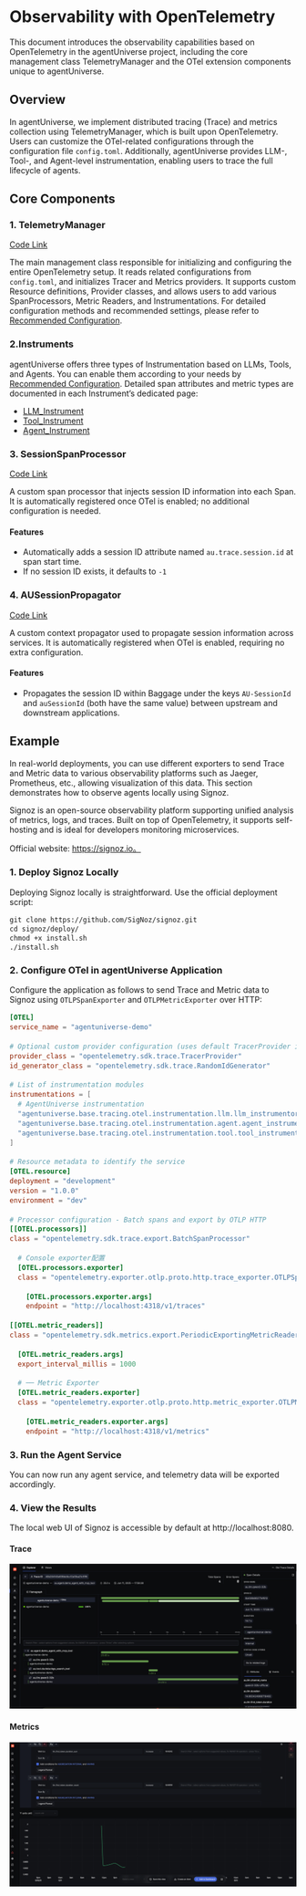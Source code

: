 # Observability with OpenTelemetry

This document introduces the observability capabilities based on OpenTelemetry in the agentUniverse project, including the core management class TelemetryManager and the OTel extension components unique to agentUniverse.

## Overview

In agentUniverse, we implement distributed tracing (Trace) and metrics collection using TelemetryManager, which is built upon OpenTelemetry. Users can customize the OTel-related configurations through the configuration file `config.toml`. Additionally, agentUniverse provides LLM-, Tool-, and Agent-level instrumentation, enabling users to trace the full lifecycle of agents.

## Core Components

### 1. TelemetryManager

[Code Link](../../../../../../agentuniverse/base/tracing/otel/telemetry_manager.py)

The main management class responsible for initializing and configuring the entire OpenTelemetry setup. It reads related configurations from `config.toml`, and initializes Tracer and Metrics providers. It supports custom Resource definitions, Provider classes, and allows users to add various SpanProcessors, Metric Readers, and Instrumentations. For detailed configuration methods and recommended settings, please refer to [Recommended Configuration](Recommended_Configurations.md).

### 2.Instruments

agentUniverse offers three types of Instrumentation based on LLMs, Tools, and Agents. You can enable them according to your needs by [Recommended Configuration](Recommended_Configurations.md). Detailed span attributes and metric types are documented in each Instrument’s dedicated page:

- [LLM_Instrument](./Instrument_LLM.md)
- [Tool_Instrument](./Instrument_Tool.md)
- [Agent_Instrument](./Instrument_Agent.md)


### 3. SessionSpanProcessor

[Code Link](../../../../../../agentuniverse/base/tracing/otel/span_processor/session_span_processor.py)

A custom span processor that injects session ID information into each Span. It is automatically registered once OTel is enabled; no additional configuration is needed.

#### Features

- Automatically adds a session ID attribute named `au.trace.session.id` at span start time.
- If no session ID exists, it defaults to `-1`

### 4. AUSessionPropagator

[Code Link](../../../../../../agentuniverse/base/tracing/otel/span_processor/session_span_processor.py)

A custom context propagator used to propagate session information across services. It is automatically registered when OTel is enabled, requiring no extra configuration.

#### Features

- Propagates the session ID within Baggage under the keys `AU-SessionId` and `auSessionId` (both have the same value) between upstream and downstream applications.

## Example

In real-world deployments, you can use different exporters to send Trace and Metric data to various observability platforms such as Jaeger, Prometheus, etc., allowing visualization of this data. This section demonstrates how to observe agents locally using Signoz.

Signoz is an open-source observability platform supporting unified analysis of metrics, logs, and traces. Built on top of OpenTelemetry, it supports self-hosting and is ideal for developers monitoring microservices. 

Official website: https://signoz.io。

### 1. Deploy Signoz Locally
Deploying Signoz locally is straightforward. Use the official deployment script:
```shell
git clone https://github.com/SigNoz/signoz.git
cd signoz/deploy/
chmod +x install.sh
./install.sh
```

### 2. Configure OTel in agentUniverse Application
Configure the application as follows to send Trace and Metric data to Signoz using `OTLPSpanExporter` and `OTLPMetricExporter` over HTTP:
```toml
[OTEL]
service_name = "agentuniverse-demo"

# Optional custom provider configuration (uses default TracerProvider if omitted)
provider_class = "opentelemetry.sdk.trace.TracerProvider"
id_generator_class = "opentelemetry.sdk.trace.RandomIdGenerator"

# List of instrumentation modules
instrumentations = [
  # AgentUniverse instrumentation
  "agentuniverse.base.tracing.otel.instrumentation.llm.llm_instrumentor.LLMInstrumentor",
  "agentuniverse.base.tracing.otel.instrumentation.agent.agent_instrumentor.AgentInstrumentor",
  "agentuniverse.base.tracing.otel.instrumentation.tool.tool_instrumentor.ToolInstrumentor",
]

# Resource metadata to identify the service
[OTEL.resource]
deployment = "development"
version = "1.0.0"
environment = "dev"

# Processor configuration - Batch spans and export by OTLP HTTP
[[OTEL.processors]]
class = "opentelemetry.sdk.trace.export.BatchSpanProcessor"

  # Console exporter配置
  [OTEL.processors.exporter]
  class = "opentelemetry.exporter.otlp.proto.http.trace_exporter.OTLPSpanExporter"

    [OTEL.processors.exporter.args]
    endpoint = "http://localhost:4318/v1/traces"

[[OTEL.metric_readers]]
class = "opentelemetry.sdk.metrics.export.PeriodicExportingMetricReader"

  [OTEL.metric_readers.args]
  export_interval_millis = 1000

  # ── Metric Exporter
  [OTEL.metric_readers.exporter]
  class = "opentelemetry.exporter.otlp.proto.http.metric_exporter.OTLPMetricExporter"

    [OTEL.metric_readers.exporter.args]
    endpoint = "http://localhost:4318/v1/metrics"
```

### 3. Run the Agent Service

You can now run any agent service, and telemetry data will be exported accordingly.

### 4. View the Results

The local web UI of Signoz is accessible by default at http://localhost:8080.

#### Trace
![Trace](../../../../_picture/signoz_example_trace.png)

#### Metrics
![Metrics](../../../../_picture/signoz_example_metrics.png)

